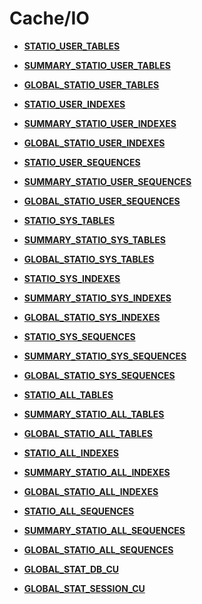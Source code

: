 # Cache/IO<a name="EN-US_TOPIC_0245374772"></a>

-   **[STATIO\_USER\_TABLES](statio_user_tables.md)**  

-   **[SUMMARY\_STATIO\_USER\_TABLES](summary_statio_user_tables.md)**  

-   **[GLOBAL\_STATIO\_USER\_TABLES](global_statio_user_tables.md)**  

-   **[STATIO\_USER\_INDEXES](statio_user_indexes.md)**  

-   **[SUMMARY\_STATIO\_USER\_INDEXES](summary_statio_user_indexes.md)**  

-   **[GLOBAL\_STATIO\_USER\_INDEXES](global_statio_user_indexes.md)**  

-   **[STATIO\_USER\_SEQUENCES](statio_user_sequences.md)**  

-   **[SUMMARY\_STATIO\_USER\_SEQUENCES](summary_statio_user_sequences.md)**  

-   **[GLOBAL\_STATIO\_USER\_SEQUENCES](global_statio_user_sequences.md)**  

-   **[STATIO\_SYS\_TABLES](statio_sys_tables.md)**  

-   **[SUMMARY\_STATIO\_SYS\_TABLES](summary_statio_sys_tables.md)**  

-   **[GLOBAL\_STATIO\_SYS\_TABLES](global_statio_sys_tables.md)**  

-   **[STATIO\_SYS\_INDEXES](statio_sys_indexes.md)**  

-   **[SUMMARY\_STATIO\_SYS\_INDEXES](summary_statio_sys_indexes.md)**  

-   **[GLOBAL\_STATIO\_SYS\_INDEXES](global_statio_sys_indexes.md)**  

-   **[STATIO\_SYS\_SEQUENCES](statio_sys_sequences.md)**  

-   **[SUMMARY\_STATIO\_SYS\_SEQUENCES](summary_statio_sys_sequences.md)**  

-   **[GLOBAL\_STATIO\_SYS\_SEQUENCES](global_statio_sys_sequences.md)**  

-   **[STATIO\_ALL\_TABLES](statio_all_tables.md)**  

-   **[SUMMARY\_STATIO\_ALL\_TABLES](summary_statio_all_tables.md)**  

-   **[GLOBAL\_STATIO\_ALL\_TABLES](global_statio_all_tables.md)**  

-   **[STATIO\_ALL\_INDEXES](statio_all_indexes.md)**  

-   **[SUMMARY\_STATIO\_ALL\_INDEXES](summary_statio_all_indexes.md)**  

-   **[GLOBAL\_STATIO\_ALL\_INDEXES](global_statio_all_indexes.md)**  

-   **[STATIO\_ALL\_SEQUENCES](statio_all_sequences.md)**  

-   **[SUMMARY\_STATIO\_ALL\_SEQUENCES](summary_statio_all_sequences.md)**  

-   **[GLOBAL\_STATIO\_ALL\_SEQUENCES](global_statio_all_sequences.md)**  

-   **[GLOBAL\_STAT\_DB\_CU](global_stat_db_cu.md)**  

-   **[GLOBAL\_STAT\_SESSION\_CU](global_stat_session_cu.md)**  



